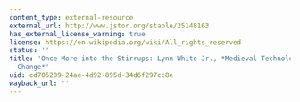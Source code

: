 ```yaml
---
content_type: external-resource
external_url: http://www.jstor.org/stable/25148163
has_external_license_warning: true
license: https://en.wikipedia.org/wiki/All_rights_reserved
status: ''
title: 'Once More into the Stirrups: Lynn White Jr., *Medieval Technology and Social
  Change*'
uid: cd705209-24ae-4d92-895d-34d6f297cc8e
wayback_url: ''
---
```

